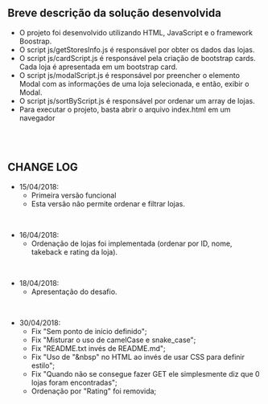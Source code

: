 ## Breve descrição da solução desenvolvida
* O projeto foi desenvolvido utilizando HTML, JavaScript e o framework Boostrap.
* O script js/getStoresInfo.js é responsável por obter os dados das lojas.
* O script js/cardScript.js é responsável pela criação de bootstrap cards.
  Cada loja é apresentada em um bootstrap card.
* O script js/modalScript.js é responsável por preencher o elemento Modal com as
  informações de uma loja selecionada, e então, exibir o Modal.
* O script js/sortByScript.js é responsável por ordenar um array de lojas.
* Para executar o projeto, basta abrir o arquivo index.html em um navegador

<br><br>

## CHANGE LOG

* 15/04/2018:
  * Primeira versão funcional
  * Esta versão não permite ordenar e filtrar lojas.
  
<br>

* 16/04/2018:
  * Ordenação de lojas foi implementada (ordenar por ID, nome, takeback e rating da loja).
  
<br>

* 18/04/2018:
  * Apresentação do desafio.
  
<br>

* 30/04/2018:
  * Fix "Sem ponto de início definido";
  * Fix "Misturar o uso de camelCase e snake_case";
  * Fix "README.txt invés de README.md";
  * Fix "Uso de "&nbsp" no HTML ao invés de usar CSS para definir estilo";
  * Fix "Quando não se consegue fazer GET ele simplesmente diz que 0 lojas foram encontradas";
  * Ordenação por "Rating" foi removida;
